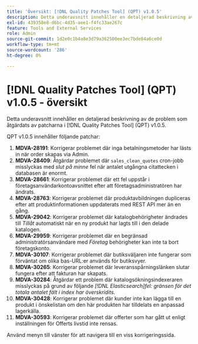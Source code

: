 ```yaml
---
title: 'Översikt: [!DNL Quality Patches Tool] (QPT) v1.0.5'
description: Detta underavsnitt innehåller en detaljerad beskrivning av de problem som åtgärdats av patcharna i [!DNL Quality Patches Tool] (QPT) v1.0.5.
exl-id: 439358e8-d6bc-4d35-aee1-f4fc33ae267c
feature: Tools and External Services
role: Admin
source-git-commit: 1d2e0c1b4a8e3d79a362500ee3ec7bde84a6ce0d
workflow-type: tm+mt
source-wordcount: '286'
ht-degree: 0%

---
```


# [!DNL Quality Patches Tool] (QPT) v1.0.5 - översikt

Detta underavsnitt innehåller en detaljerad beskrivning av de problem som åtgärdats av patcharna i [!DNL Quality Patches Tool] (QPT) v1.0.5.

QPT v1.0.5 innehåller följande patchar:

1. **MDVA-28191**: Korrigerar problemet där inga betalningsmetoder har lästs in när order skapas via Admin.
1. **MDVA-28409**: Åtgärdar problemet där `sales_clean_quotes` cron-jobb misslyckas med *slut på minne* fel när antalet utgångna citattecken i databasen är enormt.
1. **MDVA-28661**: Korrigerar problemet där ett fel uppstår i företagsanvändarkontoavsnittet efter att företagsadministratören har ändrats.
1. **MDVA-28763**: Korrigerar problemet där produktavbildningen dupliceras efter att produktinformationen uppdaterats med REST API mer än en gång.
1. **MDVA-29042**: Korrigerar problemet där katalogbehörigheter ändrades till *Tillåt* automatiskt när en ny produkt har lagts till i den delade katalogen.
1. **MDVA-29959**: Korrigerar problemet där en begränsad administratörsanvändare med *Företag* behörigheter kan inte ta bort företagskonto.
1. **MDVA-30107**: Korrigerar problemet där butiksväljaren inte fungerar som förväntat om olika bas-URL:er används för butiksvyer.
1. **MDVA-30265**: Korrigerar problemet där leveransspårningslänken slutar fungera efter att fakturan har skapats.
1. **MDVA-30284**: Åtgärdar ett problem där katalogsökningsindexeraren misslyckas på grund av följande *[!DNL Elasticsearch]fel: gränsen för det totala antalet fält i index har överskridits.*
1. **MDVA-30428**: Korrigerar problemet där kunder inte kan lägga till en produkt i önskelistan om den här produkten har tilldelats en anpassad lagerkälla.
1. **MDVA-30593**: Korrigerar problemet där offerter som har gått ut enligt inställningen för Offerts livstid inte rensas.

Använd menyn till vänster för att navigera till en viss korrigeringssida.
